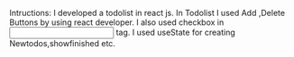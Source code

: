 Intructions:
I developed a todolist in react js.
In Todolist I used Add ,Delete Buttons by using react developer.
I also used checkbox in <input> tag.
I used useState for creating Newtodos,showfinished etc. 